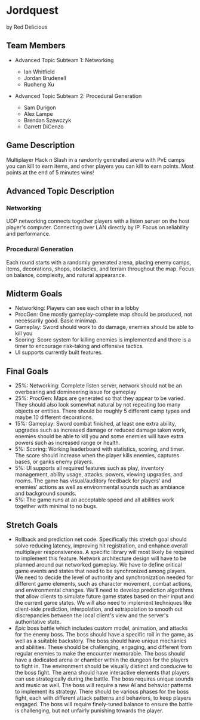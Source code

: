 # Jordquest

by Red Delicious

## Team Members
* Advanced Topic Subteam 1: Networking
	* Ian Whitfield
	* Jordan Brudenell
	* Ruoheng Xu

* Advanced Topic Subteam 2: Procedural Generation
	* Sam Durigon
	* Alex Lampe
	* Brendan Szewczyk
	* Garrett DiCenzo

## Game Description

Multiplayer Hack n Slash in a randomly generated arena with PvE camps you can
kill to earn items, and other players you can kill to earn points. Most
points at the end of 5 minutes wins!

## Advanced Topic Description

### Networking

UDP networking connects together players with a listen server on the host
player's computer. Connecting over LAN directly by IP. Focus on reliability
and performance.
    
### Procedural Generation

Each round starts with a randomly generated arena, placing enemy camps, items,
decorations, shops, obstacles, and terrain throughout the map. Focus on balance,
complexity, and natural appearance.

## Midterm Goals

* Networking: Players can see each other in a lobby 
* ProcGen: One mostly gameplay-complete map should be produced, not necessarily good. Basic minimap.
* Gameplay: Sword should work to do damage, enemies should be able to kill you
* Scoring: Score system for killing enemies is implemented and there is a timer to encourage risk-taking and offensive tactics.
* UI supports currently built features.

## Final Goals

* 25%: Networking: Complete listen server, network should not be an overbearing and domineering issue for gameplay
* 25%: ProcGen: Maps are generated so that they appear to be varied. They should also look somewhat natural by not repeating too many objects or entities. There should be roughly 5 different camp types and maybe 10 different decorations.
* 15%: Gameplay: Sword combat finished, at least one extra ability, upgrades such as increased damage or reduced damage taken work, enemies should be able to kill you and some enemies will have extra powers such as increased range or health.
* 5%: Scoring: Working leaderboard with statistics, scoring, and timer. The score should increase when the player kills enemies, captures bases, or ganks enemy players.
* 5%: UI supports all required features such as play, inventory management, ability usage, attacks, powers, viewing upgrades, and rooms. The game has visual/auditory feedback for players' and enemies' actions as well as environmental sounds such as ambiance and background sounds.
* 5%: The game runs at an acceptable speed and all abilities work together with minimal to no bugs.

## Stretch Goals

* Rollback and prediction net code. Specifically this stretch goal should solve reducing latency, improving hit registration, and enhance overall multiplayer responsiveness. A specific library will most likely be required to implement this feature. Network architecture design will have to be planned around our networked gameplay. We have to define critical game events and states that need to be synchronized among players. We need to decide the level of authority and synchronization needed for different game elements, such as character movement, combat actions, and environmental changes. We'll need to develop prediction algorithms that allow clients to simulate future game states based on their input and the current game states. We will also need to implement techniques like client-side prediction, interpolation, and extrapolation to smooth out discrepancies between the local client's view and the server's authoritative state.
* _Epic_ boss battle which includes custom model, animation, and attacks for the enemy boss. The boss should have a specific roll in the game, as well as a suitable backstory. The boss should have unique mechanics and abilities. These should be challenging, engaging, and different from regular enemies to make the encounter memorable. The boss should have a dedicated arena or chamber within the dungeon for the players to fight in. The environment should be visually distinct and conducive to the boss fight. The arena should have interactive elements that players can use strategically during the battle. The boss requires unique sounds and music as well. The boss will require a new AI and behavior patterns to implement its strategy. There should be various phases for the boss fight, each with different attack patterns and behaviors, to keep players engaged. The boss will require finely-tuned balance to ensure the battle is challenging, but not unfairly punishing towards the player. 
